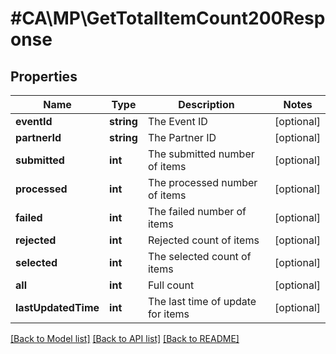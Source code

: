 # #CA\MP\GetTotalItemCount200Response

## Properties

Name | Type | Description | Notes
------------ | ------------- | ------------- | -------------
**eventId** | **string** | The Event ID | [optional]
**partnerId** | **string** | The Partner ID | [optional]
**submitted** | **int** | The submitted number of items | [optional]
**processed** | **int** | The processed number of items | [optional]
**failed** | **int** | The failed number of items | [optional]
**rejected** | **int** | Rejected count of items | [optional]
**selected** | **int** | The selected count of items | [optional]
**all** | **int** | Full count | [optional]
**lastUpdatedTime** | **int** | The last time of update for items | [optional]


[[Back to Model list]](../) [[Back to API list]](../../Api/CA/MP) [[Back to README]](../../README.md)
